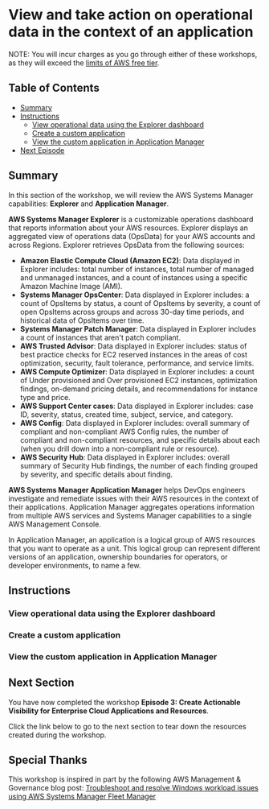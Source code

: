 # View and take action on operational data in the context of an application

NOTE: You will incur charges as you go through either of these workshops, as they will exceed the [limits of AWS free tier](http://docs.aws.amazon.com/awsaccountbilling/latest/aboutv2/free-tier-limits.html).

## Table of Contents

- [Summary](#summary)
- [Instructions](#instructions)
    - [View operational data using the Explorer dashboard](#view-operational-data-using-the-explorer-dashboard)
    - [Create a custom application](#create-a-custom-application)
    - [View the custom application in Application Manager](#view-the-custom-application-in-application-manager)
- [Next Episode](#next-section)

## Summary

In this section of the workshop, we will review the AWS Systems Manager capabilities: **Explorer** and **Application Manager**.

**AWS Systems Manager Explorer** is a customizable operations dashboard that reports information about your AWS resources. Explorer displays an aggregated view of operations data (OpsData) for your AWS accounts and across Regions. Explorer retrieves OpsData from the following sources:

- **Amazon Elastic Compute Cloud (Amazon EC2)**: Data displayed in Explorer includes: total number of instances, total number of managed and unmanaged instances, and a count of instances using a specific Amazon Machine Image (AMI).
- **Systems Manager OpsCenter**: Data displayed in Explorer includes: a count of OpsItems by status, a count of OpsItems by severity, a count of open OpsItems across groups and across 30-day time periods, and historical data of OpsItems over time.
- **Systems Manager Patch Manager**: Data displayed in Explorer includes a count of instances that aren't patch compliant.
- **AWS Trusted Advisor**: Data displayed in Explorer includes: status of best practice checks for EC2 reserved instances in the areas of cost optimization, security, fault tolerance, performance, and service limits.
- **AWS Compute Optimizer**: Data displayed in Explorer includes: a count of Under provisioned and Over provisioned EC2 instances, optimization findings, on-demand pricing details, and recommendations for instance type and price.
- **AWS Support Center cases**: Data displayed in Explorer includes: case ID, severity, status, created time, subject, service, and category.
- **AWS Config**: Data displayed in Explorer includes: overall summary of compliant and non-compliant AWS Config rules, the number of compliant and non-compliant resources, and specific details about each (when you drill down into a non-compliant rule or resource).
- **AWS Security Hub**: Data displayed in Explorer includes: overall summary of Security Hub findings, the number of each finding grouped by severity, and specific details about finding.
    
**AWS Systems Manager Application Manager** helps DevOps engineers investigate and remediate issues with their AWS resources in the context of their applications. Application Manager aggregates operations information from multiple AWS services and Systems Manager capabilities to a single AWS Management Console.

In Application Manager, an application is a logical group of AWS resources that you want to operate as a unit. This logical group can represent different versions of an application, ownership boundaries for operators, or developer environments, to name a few.

## Instructions

### View operational data using the Explorer dashboard

### Create a custom application

### View the custom application in Application Manager


## Next Section

You have now completed the workshop **Episode 3: Create Actionable Visibility for Enterprise Cloud Applications and Resources**.

Click the link below to go to the next section to tear down the resources created during the workshop.

## Special Thanks

This workshop is inspired in part by the following AWS Management & Governance blog post: 
[Troubleshoot and resolve Windows workload issues using AWS Systems Manager Fleet Manager](https://aws.amazon.com/blogs/mt/troubleshoot-and-resolve-windows-workload-issues-using-aws-systems-manager-fleet-manager/)